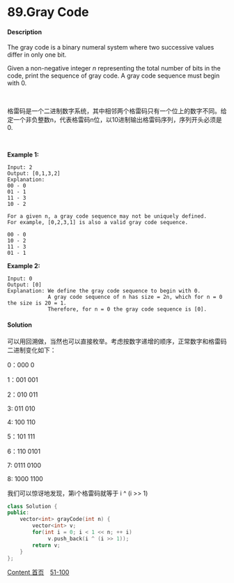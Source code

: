 # 89.Gray Code

#### Description

The gray code is a binary numeral system where two successive values differ in only one bit.

Given a non-negative integer *n* representing the total number of bits in the code, print the sequence of gray code. A gray code sequence must begin with 0.

<br>

格雷码是一个二进制数字系统，其中相邻两个格雷码只有一个位上的数字不同。给定一个非负整数n，代表格雷码n位，以10进制输出格雷码序列，序列开头必须是0.

<br>

**Example 1:**

```
Input: 2
Output: [0,1,3,2]
Explanation:
00 - 0
01 - 1
11 - 3
10 - 2

For a given n, a gray code sequence may not be uniquely defined.
For example, [0,2,3,1] is also a valid gray code sequence.

00 - 0
10 - 2
11 - 3
01 - 1
```

**Example 2:**

```
Input: 0
Output: [0]
Explanation: We define the gray code sequence to begin with 0.
             A gray code sequence of n has size = 2n, which for n = 0 the size is 20 = 1.
             Therefore, for n = 0 the gray code sequence is [0].
```



#### Solution

可以用回溯做，当然也可以直接枚举。考虑按数字递增的顺序，正常数字和格雷码二进制变化如下：

0：000         0

1：001         001

2：010         011

3:   011         010                 

4:   100         110

5：101         111

6：110          0101

7:  0111        0100

8:  1000        1100

我们可以惊讶地发现，第i个格雷码就等于 i ^ (i >> 1)


```c++
class Solution {
public:
    vector<int> grayCode(int n) {
        vector<int> v;
        for(int i = 0; i < 1 << n; ++ i)
             v.push_back(i ^ (i >> 1));
        return v;
    }
};
```



[Content   首页](../README.md)&emsp;[51-100](../51-100.md)

